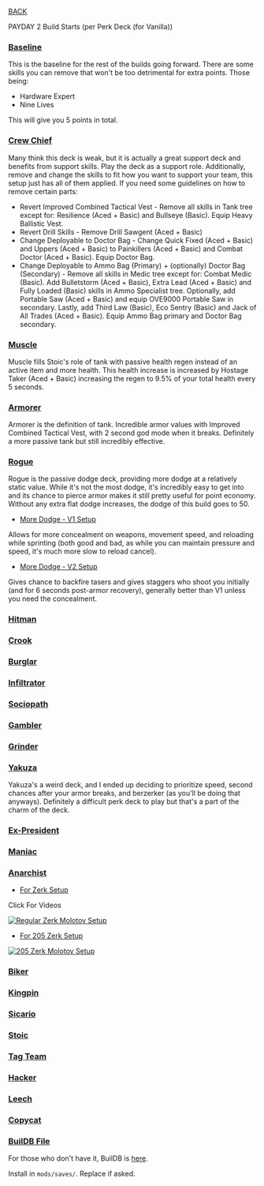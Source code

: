 
[BACK](..)

PAYDAY 2 Build Starts (per Perk Deck (for Vanilla))

### [Baseline](https://pd2builder.netlify.app/?s=0-4100081100010-51010-4100)

This is the baseline for the rest of the builds going forward. There are some skills you can remove that won't be too detrimental for extra points. Those being:

- Hardware Expert
- Nine Lives

This will give you 5 points in total.

### [Crew Chief](https://pd2builder.netlify.app/?s=1Q3I1000sz1000120-41010-4100&p=0&a=6&d=5)

Many think this deck is weak, but it is actually a great support deck and benefits from support skills. Play the deck as a support role. Additionally, remove and change the skills to fit how you want to support your team, this setup just has all of them applied. If you need some guidelines on how to remove certain parts:

- Revert Improved Combined Tactical Vest - Remove all skills in Tank tree except for: Resilience (Aced + Basic) and Bullseye (Basic). Equip Heavy Ballistic Vest.
- Revert Drill Skills - Remove Drill Sawgent (Aced + Basic)
- Change Deployable to Doctor Bag - Change Quick Fixed (Aced + Basic) and Uppers (Aced + Basic) to Painkillers (Aced + Basic) and Combat Doctor (Aced + Basic). Equip Doctor Bag.
- Change Deployable to Ammo Bag (Primary) + (optionally) Doctor Bag (Secondary) - Remove all skills in Medic tree except for: Combat Medic (Basic). Add Bulletstorm (Aced + Basic), Extra Lead (Aced + Basic) and Fully Loaded (Basic) skills in Ammo Specialist tree. Optionally, add Portable Saw (Aced + Basic) and equip OVE9000 Portable Saw in secondary. Lastly, add Third Law (Basic), Eco Sentry (Basic) and Jack of All Trades (Aced + Basic). Equip Ammo Bag primary and Doctor Bag secondary.

### [Muscle](https://pd2builder.netlify.app/?s=003I100081100010-51010-4100&p=1&a=3)

Muscle fills Stoic's role of tank with passive health regen instead of an active item and more health. This health increase is increased by Hostage Taker (Aced + Basic) increasing the regen to 9.5% of your total health every 5 seconds.

### [Armorer](https://pd2builder.netlify.app/?s=0-410008N100010-51010-4100&p=2&a=6)

Armorer is the definition of tank. Incredible armor values with Improved Combined Tactical Vest, with 2 second god mode when it breaks. Definitely a more passive tank but still incredibly effective.

### [Rogue](https://pd2builder.netlify.app/?s=003I100081100010-6110-4100&p=3&a=0)

Rogue is the passive dodge deck, providing more dodge at a relatively static value. While it's not the most dodge, it's incredibly easy to get into and its chance to pierce armor makes it still pretty useful
for point economy. Without any extra flat dodge increases, the dodge of this build goes to 50.

- [More Dodge - V1 Setup](https://pd2builder.netlify.app/?s=003I100081100010-5w710-4100&p=3&a=0)

Allows for more concealment on weapons, movement speed, and reloading while sprinting (both good and bad, as while you can maintain pressure and speed, it's much more slow to reload cancel).

- [More Dodge - V2 Setup](https://pd2builder.netlify.app/?s=003I100081100010-5Eh10-4100&p=3&a=0)

Gives chance to backfire tasers and gives staggers who shoot you initially (and for 6 seconds post-armor recovery), generally better than V1 unless you need the concealment.

### [Hitman]()

### [Crook]()

### [Burglar]()

### [Infiltrator]()

### [Sociopath]()

### [Gambler]()

### [Grinder]()

### [Yakuza](https://pd2builder.netlify.app/?s=0-4100081100010-55g01000158&p=b&a=0&t=6)

Yakuza's a weird deck, and I ended up deciding to prioritize speed, second chances after your armor breaks, and berzerker (as you'll be doing that anyways). Definitely a difficult perk deck to play but that's a part of the charm of the deck. 

### [Ex-President]()

### [Maniac]()

### [Anarchist](https://pd2builder.netlify.app/?s=0038100081100010-51010-4100&p=e&a=0)

- [For Zerk Setup](https://pd2builder.netlify.app/?s=0038100081100010-51010-4158&p=e&a=0&t=6)

Click For Videos

[![Regular Zerk Molotov Setup](http://img.youtube.com/vi/FzeXBF5M52c/0.jpg)](http://www.youtube.com/watch?v=FzeXBF5M52c "Payday 2 - ZERK Molotov setup")

- [For 205 Zerk Setup](https://pd2builder.netlify.app/?s=00381000Eh100010-51010-4158&p=e&a=0&t=6)

[![205 Zerk Molotov Setup](http://img.youtube.com/vi/cxWgv_Tsj48/0.jpg)](http://www.youtube.com/watch?v=cxWgv_Tsj48 "Perfect 99% Zerk Anarchist")

### [Biker]()

### [Kingpin]()

### [Sicario]()

### [Stoic](https://pd2builder.netlify.app/?s=003I100081100010-51010-4100&p=i&a=3&t=c)

### [Tag Team]()

### [Hacker]()

### [Leech]()

### [Copycat]()

### [BuilDB File](./dl/buildb_builds.txt)

For those who don't have it, BuilDB is [here](https://pd2mods.z77.fr/buildb.html).

Install in `mods/saves/`. Replace if asked.